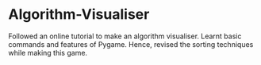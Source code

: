 # Algorithm-Visualiser
Followed an online tutorial to make an algorithm visualiser. Learnt basic commands and features of Pygame. Hence, revised the sorting techniques while making this game.
